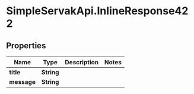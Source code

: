 # SimpleServakApi.InlineResponse422

## Properties
Name | Type | Description | Notes
------------ | ------------- | ------------- | -------------
**title** | **String** |  | 
**message** | **String** |  | 


